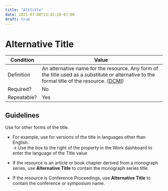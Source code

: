 ```yaml
---
title: "Alttitle"
date: 2021-07-08T13:42:28-07:00
draft: true
---
```


# Alternative Title

| Condition  | Value |
|-------------|---------------------------|
| Definition  | An alternative name for the resource. Any form of the title used as a substitute or alternative to the formal title of the resource. ([DCMI](http://purl.org/dc/terms/alternative)) |
| Required?   | No                        |
| Repeatable? | Yes                        |

## Guidelines

Use for other forms of the title.

- For example, use for versions of the title in languages other than English. \
&rarr; Use the box to the right of the property in the Work dashboard to enter the language of the Title value

- If the resource is an article or book chapter derived from a monograph series, use **Alternative Title** to contain the monograph series title.

- If the resource is Conference Proceedings, use **Alternative Title** to contain the conference or symposium name.
